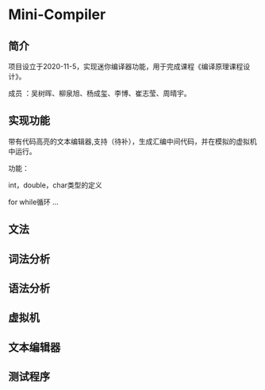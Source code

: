 # Mini-Compiler
## 简介 
项目设立于2020-11-5，实现迷你编译器功能，用于完成课程《编译原理课程设计》。

成员 ：吴树晖、柳泉旭、杨成玺、李博、崔志莹、周晴宇。
## 实现功能
带有代码高亮的文本编辑器,支持（待补），生成汇编中间代码，并在模拟的虚拟机中运行。

功能：

int，double，char类型的定义

for  while循环
...
## 文法

## 词法分析

## 语法分析

## 虚拟机

## 文本编辑器

## 测试程序 

